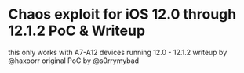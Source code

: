 # Chaos exploit for iOS 12.0 through 12.1.2 PoC & Writeup
this only works with A7-A12 devices running 12.0 - 12.1.2
writeup by @haxoorr
original PoC by @s0rrymybad
